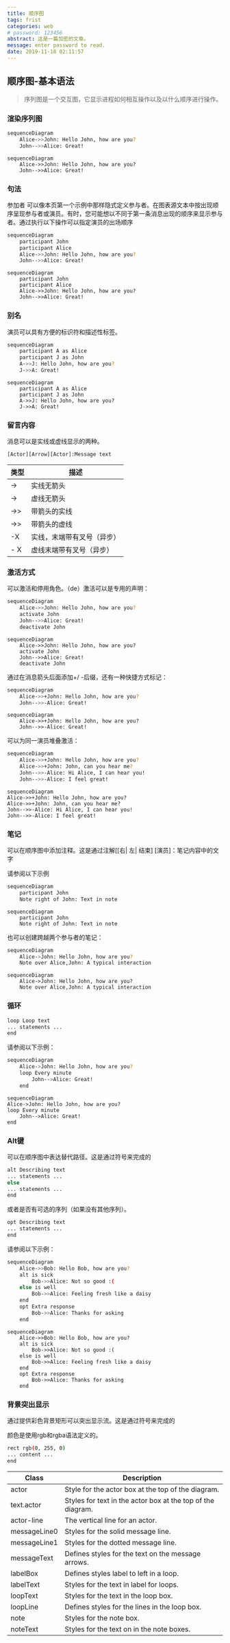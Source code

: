 ```yaml
---
title: 顺序图
tags: frist
categories: web
# password: 123456
abstract: 这是一篇加密的文章。
message: enter password to read.
date: 2019-11-18 02:11:57
---
```


<!--
 * @Author: za-wangxuezhong
 * @Date: 2019-11-17 22:19:51
 * @LastEditors: za-wangxuezhong
 * @LastEditTime: 2019-11-20 21:17:10
 * @Description: file content
 -->

## 顺序图-基本语法

>序列图是一个交互图，它显示进程如何相互操作以及以什么顺序进行操作。

### 渲染序列图

``` bash
sequenceDiagram
    Alice->>John: Hello John, how are you?
    John-->>Alice: Great!

```

``` mermaid
sequenceDiagram
    Alice->>John: Hello John, how are you?
    John-->>Alice: Great!

```

### 句法

参加者
可以像本页第一个示例中那样隐式定义参与者。在图表源文本中按出现顺序呈现参与者或演员。有时，您可能想以不同于第一条消息出现的顺序来显示参与者。通过执行以下操作可以指定演员的出场顺序

``` bash
sequenceDiagram
    participant John
    participant Alice
    Alice->>John: Hello John, how are you?
    John-->>Alice: Great!

```

``` mermaid
sequenceDiagram
    participant John
    participant Alice
    Alice->>John: Hello John, how are you?
    John-->>Alice: Great!

```

### 别名

演员可以具有方便的标识符和描述性标签。

``` bash
sequenceDiagram
    participant A as Alice
    participant J as John
    A->>J: Hello John, how are you?
    J->>A: Great!

```

``` mermaid
sequenceDiagram
    participant A as Alice
    participant J as John
    A->>J: Hello John, how are you?
    J->>A: Great!

```

### 留言内容

消息可以是实线或虚线显示的两种。

``` bash
[Actor][Arrow][Actor]:Message text

```

类型|描述
-|-
->|实线无箭头
->|虚线无箭头
->>|带箭头的实线
->>|带箭头的虚线
-X|实线，末端带有叉号（异步）
- X|虚线末端带有叉号（异步）

### 激活方式

可以激活和停用角色。（de）激活可以是专用的声明：

``` bash
sequenceDiagram
    Alice->>John: Hello John, how are you?
    activate John
    John-->>Alice: Great!
    deactivate John

```

``` mermaid
sequenceDiagram
    Alice->>John: Hello John, how are you?
    activate John
    John-->>Alice: Great!
    deactivate John

```

通过在消息箭头后面添加+/ -后缀，还有一种快捷方式标记：

``` bash
sequenceDiagram
    Alice->>+John: Hello John, how are you?
    John-->>-Alice: Great!

```

``` mermaid
sequenceDiagram
    Alice->>+John: Hello John, how are you?
    John-->>-Alice: Great!

```

可以为同一演员堆叠激活：

``` bash
sequenceDiagram
    Alice->>+John: Hello John, how are you?
    Alice->>+John: John, can you hear me?
    John-->>-Alice: Hi Alice, I can hear you!
    John-->>-Alice: I feel great!

```

``` mermaid
sequenceDiagram
Alice->>+John: Hello John, how are you?
Alice->>+John: John, can you hear me?
John-->>-Alice: Hi Alice, I can hear you!
John-->>-Alice: I feel great!

```

### 笔记

可以在顺序图中添加注释。这是通过注解[[右| 左| 结束] [演员]：笔记内容中的文字

请参阅以下示例

``` bash
sequenceDiagram
    participant John
    Note right of John: Text in note

```

``` mermaid
sequenceDiagram
    participant John
    Note right of John: Text in note

```

也可以创建跨越两个参与者的笔记：

``` bash
sequenceDiagram
    Alice->John: Hello John, how are you?
    Note over Alice,John: A typical interaction

```

``` mermaid
sequenceDiagram
    Alice->John: Hello John, how are you?
    Note over Alice,John: A typical interaction

```

### 循环

``` bash
loop Loop text
... statements ...
end

```

请参阅以下示例：

``` bash
sequenceDiagram
    Alice->John: Hello John, how are you?
    loop Every minute
        John-->Alice: Great!
    end

```

``` mermaid
sequenceDiagram
Alice->John: Hello John, how are you?
loop Every minute
    John-->Alice: Great!
end

```

### Alt键

可以在顺序图中表达替代路径。这是通过符号来完成的

``` bash
alt Describing text
... statements ...
else
... statements ...
end

```

或者是否有可选的序列（如果没有其他序列）。

``` bash
opt Describing text
... statements ...
end

```

请参阅以下示例：

``` bash
sequenceDiagram
    Alice->>Bob: Hello Bob, how are you?
    alt is sick
        Bob->>Alice: Not so good :(
    else is well
        Bob->>Alice: Feeling fresh like a daisy
    end
    opt Extra response
        Bob->>Alice: Thanks for asking
    end

```

``` mermaid
sequenceDiagram
    Alice->>Bob: Hello Bob, how are you?
    alt is sick
        Bob->>Alice: Not so good :(
    else is well
        Bob->>Alice: Feeling fresh like a daisy
    end
    opt Extra response
        Bob->>Alice: Thanks for asking
    end

```

### 背景突出显示

通过提供彩色背景矩形可以突出显示流。这是通过符号来完成的

颜色是使用rgb和rgba语法定义的。

``` bash
rect rgb(0, 255, 0)
... content ...
end

```

Class|Description
-|-
actor|Style for the actor box at the top of the diagram.
text.actor|Styles for text in the actor box at the top of the diagram.
actor-line|The vertical line for an actor.
messageLine0|Styles for the solid message line.
messageLine1|Styles for the dotted message line.
messageText|Defines styles for the text on the message arrows.
labelBox|Defines styles label to left in a loop.
labelText|Styles for the text in label for loops.
loopText|Styles for the text in the loop box.
loopLine|Defines styles for the lines in the loop box.
note|Styles for the note box.
noteText|Styles for the text on in the note boxes.
